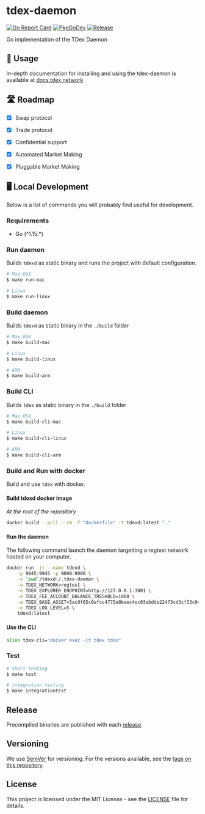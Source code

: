 # tdex-daemon

[![Go Report Card](https://goreportcard.com/badge/github.com/tdex-network/tdex-daemon?style=flat-square)](https://goreportcard.com/report/github.com/tdex-network/tdex-daemon)
[![PkgGoDev](https://pkg.go.dev/badge/github.com/tdex-network/tdex-daemon)](https://pkg.go.dev/github.com/tdex-network/tdex-daemon)
[![Release](https://img.shields.io/github/release/tdex-network/tdex-daemon.svg?style=flat-square)](https://github.com/tdex-network/tdex-daemon/releases/latest)

Go implementation of the TDex Daemon

## 📄 Usage

In-depth documentation for installing and using the tdex-daemon is available at [docs.tdex.network](https://docs.tdex.network/tdex-daemon.html)


## 🛣 Roadmap

* [x] Swap protocol
* [x] Trade protocol
* [x] Confidential support
* [x] Automated Market Making
* [x] Pluggable Market Making


## 🖥 Local Development

Below is a list of commands you will probably find useful for development.

### Requirements

* Go (^1.15.*)

### Run daemon

Builds `tdexd` as static binary and runs the project with default configuration.

```bash
# Max OSX
$ make run-mac

# Linux
$ make run-linux
```

### Build daemon

Builds `tdexd` as static binary in the `./build` folder

```bash
# Max OSX
$ make build-mac

# Linux
$ make build-linux

# ARM
$ make build-arm
```

### Build CLI

Builds `tdex` as static binary in the `./build` folder

```bash
# Max OSX
$ make build-cli-mac

# Linux
$ make build-cli-linux

# ARM
$ make build-cli-arm
```

### Build and Run with docker

Build and use `tdex` with docker.

#### Build tdexd docker image

_At the root of the repository_

```bash
docker build --pull --rm -f "Dockerfile" -t tdexd:latest "."
```

#### Run the daemon

The following command launch the daemon targetting a regtest network hosted on your computer.

```bash
docker run -it --name tdexd \
    -p 9945:9945 -p 9000:9000 \
    -v `pwd`/tdexd:/.tdex-daemon \
    -e TDEX_NETWORK=regtest \
    -e TDEX_EXPLORER_ENDPOINT=http://127.0.0.1:3001 \
    -e TDEX_FEE_ACCOUNT_BALANCE_TRESHOLD=1000 \
    -e TDEX_BASE_ASSET=5ac9f65c0efcc4775e0baec4ec03abdde22473cd3cf33c0419ca290e0751b225 \
    -e TDEX_LOG_LEVEL=5 \
    tdexd:latest
```

#### Use the CLI

```bash
alias tdex-cli="docker exec -it tdex tdex"
```

### Test

```bash
# Short testing
$ make test

# integration testing
$ make integrationtest
```

## Release

Precompiled binaries are published with each [release](https://github.com/tdex-network/tdex-daemon/releases).

## Versioning

We use [SemVer](http://semver.org/) for versioning. For the versions available, see the
[tags on this repository](https://github.com/tdex-network/tdex-daemon/tags). 

## License

This project is licensed under the MIT License - see the
[LICENSE](https://github.com/tdex-network/tdex-daemon/blob/master/LICENSE) file for details.

